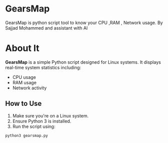 # GearsMap
GearsMap is python script tool to know your CPU ,RAM , Network usage. By Sajjad Mohammed and assistant with AI
# About It

**GearsMap** is a simple Python script designed for Linux systems. It displays real-time system statistics including:

- CPU usage
- RAM usage
- Network activity

## How to Use

1. Make sure you're on a Linux system.
2. Ensure Python 3 is installed.
3. Run the script using:

```bash
python3 gearsmap.py
